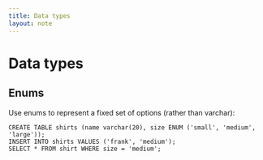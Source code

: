 ```yaml
---
title: Data types
layout: note
---
```


# Data types

## Enums

Use enums to represent a fixed set of options (rather than varchar):

```
CREATE TABLE shirts (name varchar(20), size ENUM ('small', 'medium', 'large'));
INSERT INTO shirts VALUES ('frank', 'medium');
SELECT * FROM shirt WHERE size = 'medium';
```

